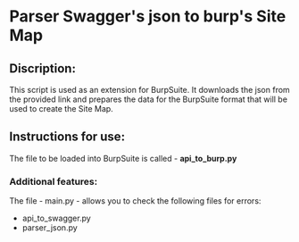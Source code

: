 # Parser Swagger's json to burp's Site Map
## Discription:
This script is used as an extension for BurpSuite. It downloads the json from the provided link and prepares the data for the BurpSuite format that will be used to create the Site Map.

## Instructions for use:
The file to be loaded into BurpSuite is called - **api_to_burp.py**

### Additional features:
The file - main.py - allows you to check the following files for errors:
  - api_to_swagger.py
  - parser_json.py

